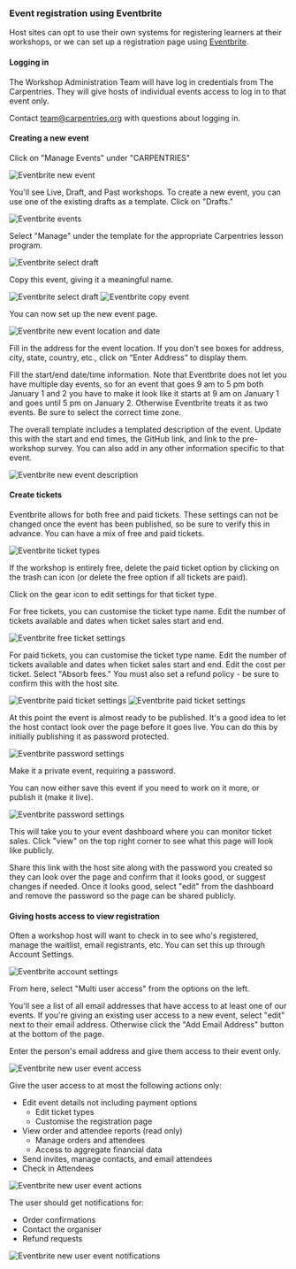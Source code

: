 ### Event registration using Eventbrite

Host sites can opt to use their own systems for registering learners at their workshops, or we can set up a registration page using [Eventbrite](https://www.eventbrite.com).

#### Logging in

The Workshop Administration Team will have log in credentials from The Carpentries. They will give hosts of individual events access to log in to that event only.

Contact team@carpentries.org with questions about logging in.

#### Creating a new event

Click on "Manage Events" under "CARPENTRIES"

![Eventbrite new event](images/eventbrite_start.png)

You'll see Live, Draft, and Past workshops. To create a new event, you can use one of the existing drafts as a template. Click on "Drafts."

![Eventbrite events](images/eventbrite_livedraftpast.png)

Select "Manage" under the template for the appropriate Carpentries lesson program.

![Eventbrite select draft](images/eventbrite_selectdraft.png)

Copy this event, giving it a meaningful name.

![Eventbrite select draft](images/eventbrite_copyevent.png)
![Eventbrite copy event](images/eventbrite_copyevent2.png)

You can now set up the new event page.  

![Eventbrite new event location and date](images/eventbrite_locationanddate.png)

Fill in the address for the event location. If you don’t see boxes for address, city, state, country, etc., click on “Enter Address” to display them.

Fill the start/end date/time information. Note that Eventbrite does not let you have multiple day events, so for an event that goes 9 am to 5 pm both January 1 and 2 you have to make it look like it starts at 9 am on January 1 and goes until 5 pm on January 2.  Otherwise Eventbrite treats it as two events. Be sure to select the correct time zone.

The overall template includes a templated description of the event. Update this with the start and end times, the GitHub link, and link to the pre-workshop survey. You can also add in any other information specific to that event.

![Eventbrite new event description](images/eventbrite_description.png)

#### Create tickets

Eventbrite allows for both free and paid tickets. These settings can not be changed once the event has been published, so be sure to verify this in advance. You can have a mix of free and paid tickets.

![Eventbrite ticket types](images/eventbrite_tickettypes.png)

If the workshop is entirely free, delete the paid ticket option by clicking on the trash can icon (or delete the free option if all tickets are paid).

Click on the gear icon to edit settings for that ticket type.

For free tickets, you can customise the ticket type name. Edit the number of tickets available and dates when ticket sales start and end.

![Eventbrite free ticket settings](images/eventbrite_freeticketsettings.png)

For paid tickets, you can customise the ticket type name. Edit the number of tickets available and dates when ticket sales start and end. Edit the cost per ticket. Select "Absorb fees."  You must also set a refund policy - be sure to confirm this with the host site.

![Eventbrite paid ticket settings](images/eventbrite_paidticketsettings.png)
![Eventbrite paid ticket settings](images/eventbrite_refunds.png)

At this point the event is almost ready to be published.  It's a good idea to let the host contact look over the page before it goes live. You can do this by initially publishing it as password protected.

![Eventbrite password settings](images/eventbrite_savepassword.png)

Make it a private event, requiring a password.

You can now either save this event if you need to work on it more, or publish it (make it live).

![Eventbrite password settings](images/eventbrite_saveorpublish.png)

This will take you to your event dashboard where you can monitor ticket sales. Click "view" on the top right corner to see what this page will look like publicly. 

Share this link with the host site along with the password you created so they can look over the page and confirm that it looks good, or suggest changes if needed. Once it looks good, select "edit" from the dashboard and remove the password so the page can be shared publicly.

#### Giving hosts access to view registration

Often a workshop host will want to check in to see who's registered, manage the waitlist, email registrants, etc. You can set this up through Account Settings.

![Eventbrite account settings](images/eventbrite_acctsettings.png)

From here, select "Multi user access" from the options on the left.

You'll see a list of all email addresses that have access to at least one of our events. If you're giving an existing user access to a new event, select "edit" next to their email address.  Otherwise click the "Add Email Address" button at the bottom of the page.

Enter the person's email address and give them access to their event only.

![Eventbrite new user event access](images/eventbrite_newuserevent.png)

Give the user access to at most the following actions only:
* Edit event details not including payment options
    * Edit ticket types
    * Customise the registration page
* View order and attendee reports (read only)
    * Manage orders and attendees
    * Access to aggregate financial data
* Send invites, manage contacts, and email attendees
* Check in Attendees

![Eventbrite new user event actions](images/eventbrite_newuseractions.png)

The user should get notifications for:
* Order confirmations
* Contact the organiser
* Refund requests

![Eventbrite new user event notifications](images/eventbrite_newusernotifications.png)
